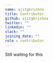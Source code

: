 ```yaml
---
name: ajitgkrishna
title: Contributor
github: ajitgkrishna
twitter: ""
linkedin: ""
slack: ""
joining_date: ""
role : contributor
---
```


Still waiting for this

